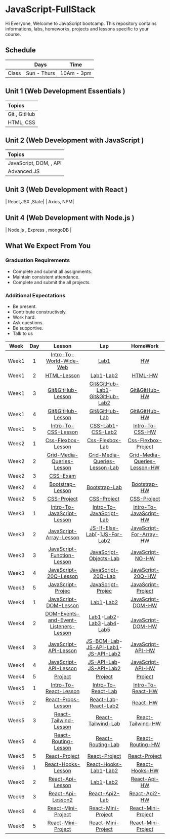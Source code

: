 # JavaScript-FullStack

Hi Everyone, Welcome to JavaScript bootcamp. This repository contains informations, labs, homeworks, projects and lessons specific to your course.

## Schedule
|  | Days | Time |
| --- | ------------- | ------------- |
| Class | Sun - Thurs  | 10Am - 3pm  |


## Unit 1 \(Web Development Essentials \)

| Topics |
| :--- |
| Git , GitHub|
| HTML, CSS |





## Unit 2 \(Web Development with JavaScript \)

| Topics |
| :--- |
| JavaScript, DOM, , API |
| Advanced JS



## Unit 3 \(Web Development with React \)

|  React,JSX ,State|
| Axios, NPM|

## Unit 4 \(Web Development with Node.js \)
| Node.js , Express , mongoDB |


## What We Expect From You
### Graduation Requirements
* Complete and submit all assignments.
* Maintain consistent attendance.
* Complete and submit the all projects.
### Additional Expectations
* Be present.
* Contribute constructively.
* Work hard.
* Ask questions.
* Be supportive.
* Talk to us


| Week | Day | Lesson | Lap | HomeWork |
|:----:|:---:|:------:|:---:|:--------:|
| Week1| 1  |[Intro-To-World-Wide-Web]()|[Lab1]()|[HW]()
| Week1| 2  |[HTML-Lesson]()|[Lab1]()-[Lab2]()|[HTML-HW]()
| Week1| 3  |[Git&GitHub-Lesson]()|[Git&GitHub-Lab1]()-[Git&GitHub-Lab2]()|[Git&GitHub-HW]()
| Week1| 4  |[Git&GitHub-Lesson]()|[Git&GitHub-Lab]()|[Git&GitHub-HW]()
| Week1| 5  |[Intro-To-CSS-Lesson]()|[CSS-Lab1]()-[CSS-Lab2]()|[Intro-To-CSS-HW]()
| Week2| 1  |[Css-Flexbox-Lesson]()|[Css-Flexbox-Lab]()|[Css-Flexbox-Project]()
| Week2| 2  |[Grid-Media-Queries-Lesson]()|[Grid-Media-Queries-Lesson-Lab]()|[Grid-Media-Queries-Lesson-HW]()
| Week2| 3  |[CSS-Exam]()
| Week2| 4  |[Bootstrap-Lesson]()|[Bootstrap-Lab]()|[Bootstrap-HW]()
| Week2| 5  |[CSS-Project]()|[CSS-Project]()|[CSS-Project]()
| Week3| 1  |[Intro-To-JavaScript-Lesson]()|[Intro-To-JavaScript-Lab]()|[Intro-To-JavaScript-HW]()
| Week3| 2  |[JavaScript-Array-Lesson]()|[JS-If-Else-Lab]()[-][JS-For-Lab2]()|[JavaScript-For-Array-HW]()
| Week3| 3  |[JavaScript-Function-Lesson]()|[JavaScript-Objects-Lab]()|[JavaScript-NO-HW]()
| Week3| 4  |[JavaScript-20Q-Lesson]()|[JavaScript-20Q-Lab]()|[JavaScript-20Q-HW]()
| Week3| 5  |[JavaScript-Projec]()|[JavaScript-Projec]()|[JavaScript-Project]()
| Week4| 1  |[JavaScript-DOM-Lesson]()|[Lab1]()-[Lab2]()|[JavaScript-DOM-HW]()
| Week4| 2   |[DOM-Events-and-Event-Listeners-Lesson]()|[Lab1]()-[Lab2]()-[Lab3]()-[Lab4]()-[Lab5]()|[JavaScript-DOM-HW]()
| Week4| 3   |[JavaScript-API-Lesson]()|[JS-BOM-Lab]()-[JS-API-Lab1]()-[JS-API-Lab2]()|[JavaScript-API-HW]()
| Week4| 4   |[JavaScript-API-Lesson]()|[JS-API-Lab]()-[JS-API-Lab2]()|[JavaScript-API-HW]()
| Week4| 5   |[Project]()|[Project]()|[Project]()
| Week5| 1   |[Intro-To-React-Lesson]()|[Intro-To-React-Lab]()|[Intro-To-React-HW]()
| Week5| 2    |[React-Props-Lesson]()|[React-Lab]()-[React-Lab2]()|[React-HW]() 
| Week5| 3   |[React-Tailwind-Lesson]()|[React-Tailwind-Lab]()|[React-Tailwind-HW]()
| Week5| 4   |[React-Routing-Lesson]()|[React-Routing-Lab]()|[React-Routing-HW]()
| Week5| 5   |[React-Project]()|[React-Project]()|[React-Project]()
| Week6| 1   |[React-Hooks-Lesson]()|[React-Hooks-Lab1]()-[Lab2]()|[React-Hooks-HW]()
| Week6| 2   |[React-Api-Lesson]()|[Lab1]()-[Lab2]()|[React-Api-HW]()
| Week6| 3   |[React-Api-Lesson2]()|[React-Api2-Lab]()|[React-Api2-HW]()
| Week6| 4   |[React-Mini-Project]()|[React-Mini-Project]()|[React-Mini-Project]()
| Week6| 5   |[React-Mini-Project]()|[React-Mini-Project]()|[React-Mini-Project]()




